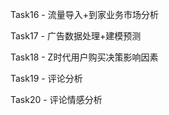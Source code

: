 Task16 - 流量导入+到家业务市场分析

Task17 - 广告数据处理+建模预测

Task18 - Z时代用户购买决策影响因素

Task19 - 评论分析

Task20 - 评论情感分析
